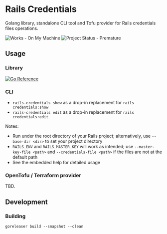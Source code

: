 # Rails Credentials

Golang library, standalone CLI tool and Tofu provider for Rails credentials files operations.

![Works - On My Machine](https://img.shields.io/badge/Works-On_My_Machine-2ea44f) ![Project Status - Premature](https://img.shields.io/badge/Project_Status-Premature-yellow)

## Usage

### Library

[![Go Reference](https://pkg.go.dev/badge/github.com/jamesits/go-rails-credentials/pkg/credentials.svg)](https://pkg.go.dev/github.com/jamesits/go-rails-credentials/pkg/credentials)

### CLI

- `rails-credentials show` as a drop-in replacement for `rails credentials:show`
- `rails-credentials edit` as a drop-in replacement for `rails credentials:edit`

Notes:

- Run under the root directory of your Rails project; alternatively, use `--base-dir <dir>` to set your project directory
- `RAILS_ENV` and `RAILS_MASTER_KEY` will work as intended; use `--master-key-file <path>` and `--credentials-file <path>` if the files are not at the default path
- See the embedded help for detailed usage

### OpenTofu / Terraform provider

TBD.

## Development

### Building

```shell
goreleaser build --snapshot --clean
```
